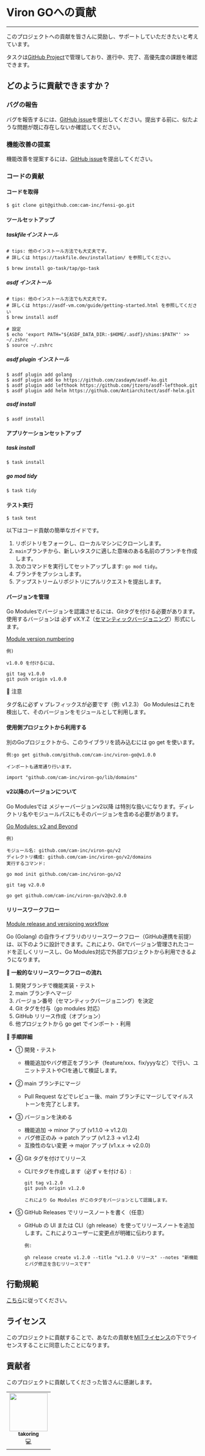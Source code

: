 # Viron GOへの貢献

---

このプロジェクトへの貢献を皆さんに奨励し、サポートしていただきたいと考えています。

タスクは[GitHub Project](https://github.com/orgs/cam-inc/projects/2)で管理しており、進行中、完了、高優先度の課題を確認できます。

## どのように貢献できますか？

### バグの報告

バグを報告するには、[GitHub issue](https://github.com/cam-inc/viron-go/issues/new?assignees=&labels=bug&template=bug_report.md&title=)を提出してください。提出する前に、似たような問題が既に存在しないか確認してください。

### 機能改善の提案

機能改善を提案するには、[GitHub issue](https://github.com/cam-inc/viron-go/issues/new?assignees=&labels=enhancement&template=feature_request.md&title=)を提出してください。

### コードの貢献

#### コードを取得
```
$ git clone git@github.com:cam-inc/fensi-go.git
```

#### ツールセットアップ
##### taskfileインストール
```
# tips: 他のインストール方法でも大丈夫です。
# 詳しくは https://taskfile.dev/installation/ を参照してください。

$ brew install go-task/tap/go-task
```

##### asdf インストール
```
# tips: 他のインストール方法でも大丈夫です。
# 詳しくは https://asdf-vm.com/guide/getting-started.html を参照してください
$ brew install asdf

# 設定
$ echo 'export PATH="${ASDF_DATA_DIR:-$HOME/.asdf}/shims:$PATH"' >> ~/.zshrc
$ source ~/.zshrc
```

##### asdf plugin インストール
```
$ asdf plugin add golang
$ asdf plugin add ko https://github.com/zasdaym/asdf-ko.git
$ asdf plugin add lefthook https://github.com/jtzero/asdf-lefthook.git
$ asdf plugin add helm https://github.com/Antiarchitect/asdf-helm.git
```

##### asdf install
```
$ asdf install
```

#### アプリケーションセットアップ
##### task install
```
$ task install
```

##### go mod tidy
```
$ task tidy
```

#### テスト実行
```
$ task test
```

以下はコード貢献の簡単なガイドです。

1. リポジトリをフォークし、ローカルマシンにクローンします。
2. `main`ブランチから、新しいタスクに適した意味のある名前のブランチを作成します。
3. 次のコマンドを実行してセットアップします: `go mod tidy`。
4. ブランチをプッシュします。
5. アップストリームリポジトリにプルリクエストを提出します。

#### バージョンを管理
Go Modulesでバージョンを認識させるには、Gitタグを付ける必要があります。使用するバージョンは 必ず vX.Y.Z（[セマンティックバージョニング](https://semver.org)）形式にします。

[Module version numbering](https://go.dev/doc/modules/version-numbers)
```
例)

v1.0.0 を付けるには、

git tag v1.0.0
git push origin v1.0.0
```

📌 注意

タグ名に必ず v プレフィックスが必要です（例: v1.2.3）
Go Modulesはこれを検出して、そのバージョンをモジュールとして利用します。

#### 使用側プロジェクトから利用する
別のGoプロジェクトから、このライブラリを読み込むには go get を使います。
```
例:go get github.com/github.com/cam-inc/viron-go@v1.0.0

インポートも通常通り行います。

import "github.com/cam-inc/viron-go/lib/domains"
```

#### v2以降のバージョンについて
Go Modulesでは メジャーバージョンv2以降 は特別な扱いになります。ディレクトリ名やモジュールパスにもそのバージョンを含める必要があります。

[Go Modules: v2 and Beyond](https://go.dev/blog/v2-go-modules)
```
例)

モジュール名: github.com/cam-inc/viron-go/v2
ディレクトリ構成: github.com/cam-inc/viron-go/v2/domains
実行するコマンド:

go mod init github.com/cam-inc/viron-go/v2

git tag v2.0.0

go get github.com/cam-inc/viron-go/v2@v2.0.0
```

#### リリースワークフロー
[Module release and versioning workflow](https://go.dev/doc/modules/release-workflow)

Go (Golang) の自作ライブラリのリリースワークフロー（GitHub連携を前提）は、以下のように設計できます。これにより、Gitでバージョン管理されたコードを正しくリリースし、Go Modules対応で外部プロジェクトから利用できるようになります。

**🔁 一般的なリリースワークフローの流れ**

1. 開発ブランチで機能実装・テスト
2. main ブランチへマージ
3. バージョン番号（セマンティックバージョニング）を決定
4. Git タグを付与（go modules 対応）
5. GitHub リリース作成（オプション）
6. 他プロジェクトから go get でインポート・利用

**📌 手順詳細**

- ① 開発・テスト
  - 機能追加やバグ修正をブランチ（feature/xxx、fix/yyyなど）で行い、ユニットテストやCIを通して検証します。

- ② main ブランチにマージ
  - Pull Request などでレビュー後、main ブランチにマージしてマイルストーンを完了とします。

- ③ バージョンを決める
  - 機能追加 → minor アップ (v1.1.0 → v1.2.0)
  - バグ修正のみ → patch アップ (v1.2.3 → v1.2.4)
  - 互換性のない変更 → major アップ (v1.x.x → v2.0.0)

- ④ Git タグを付けてリリース
  - CLIでタグを作成します（必ず v を付ける）:
    ```
    git tag v1.2.0
    git push origin v1.2.0

    これにより Go Modules がこのタグをバージョンとして認識します。
    ```

- ⑤ GitHub Releases でリリースノートを書く（任意）
  - GitHub の UI または CLI（gh release）を使ってリリースノートを追加します。これによりユーザーに変更点が明確に伝わります。
    ```
    例:

    gh release create v1.2.0 --title "v1.2.0 リリース" --notes "新機能とバグ修正を含むリリースです"
    ```


## 行動規範

[こちら](./CODE_OF_CONDUCT.md)に従ってください。

## ライセンス

このプロジェクトに貢献することで、あなたの貢献を[MITライセンス](./LICENSE)の下でライセンスすることに同意したことになります。

## 貢献者

このプロジェクトに貢献してくださった皆さんに感謝します。

<table>
  <tr>
    <td align="center"><a href="https://github.com/takoring"><img src="https://avatars.githubusercontent.com/u/24517668?v=4" width="100px;" alt=""/><br /><sub><b>takoring</b></sub></a><br />💻</td>
  </tr>
</table>
